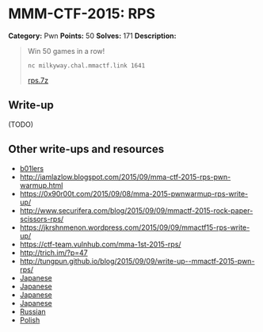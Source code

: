 # MMM-CTF-2015: RPS

**Category:** Pwn
**Points:** 50
**Solves:** 171
**Description:**

> Win 50 games in a row!
>
> `nc milkyway.chal.mmactf.link 1641`
>
> [rps.7z](rps.7z-5c18b372802c14abfec93c81a2cfdc5bac7f5aeeb16ad7404aace7ae25591c6e)
>


## Write-up

(TODO)

## Other write-ups and resources

* [b01lers](https://b01lers.net/challenges/MMA%20CTF%202015/RPS%20%28rock%20paper%20scissors%29/58/)
* <http://iamlazlow.blogspot.com/2015/09/mma-ctf-2015-rps-pwn-warmup.html>
* <https://0x90r00t.com/2015/09/08/mma-2015-pwnwarmup-rps-write-up/>
* <http://www.securifera.com/blog/2015/09/09/mmactf-2015-rock-paper-scissors-rps/>
* <https://jkrshnmenon.wordpress.com/2015/09/09/mmactf15-rps-write-up/>
* <https://ctf-team.vulnhub.com/mma-1st-2015-rps/>
* <http://trich.im/?p=47>
* <http://tungpun.github.io/blog/2015/09/09/write-up--mmactf-2015-pwn-rps/>
* [Japanese](http://charo-it.hatenablog.jp/entry/2015/09/08/005012)
* [Japanese](http://mage-ctf-writeup.blogspot.de/2015/09/mma-ctf-1st-2015.html)
* [Japanese](https://gist.github.com/Bono-iPad/42434cdfff084c637d3b)
* [Japanese](http://kusano-k.hatenablog.com/entry/2015/09/08/014315)
* [Russian](http://countersite.org/articles/reverse_engineering/31-rps-pwn-mmactf-2015-write-up.html)
* [Polish](http://forum.4programmers.net/Spolecznosc/258069-writeup_mma_ctf_2015)
